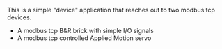 This is a simple "device" application that reaches out to two modbus tcp devices.

- A modbus tcp B&R brick with simple I/O signals
- A modbus tcp controlled Applied Motion servo
